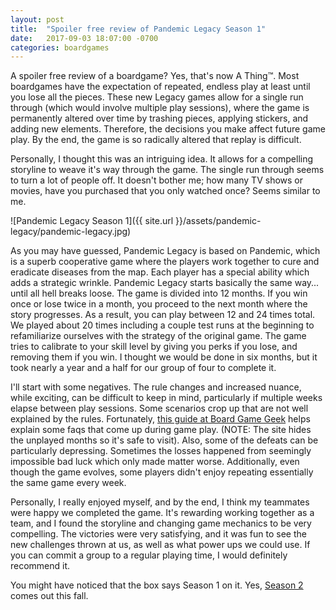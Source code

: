 ```yaml
---
layout: post
title:  "Spoiler free review of Pandemic Legacy Season 1"
date:   2017-09-03 18:07:00 -0700
categories: boardgames
---
```


A spoiler free review of a boardgame? Yes, that's now A Thing™. Most boardgames have the expectation of repeated, endless play at least until you lose all the pieces. These new Legacy games allow for a single run through (which would involve multiple play sessions), where the game is permanently altered over time by trashing pieces, applying stickers, and adding new elements. Therefore, the  decisions you make affect future game play. By the end, the game is so radically altered that replay is difficult. 

Personally, I thought this was an intriguing idea. It allows for a compelling storyline to weave it's way through the game. The single run through seems to turn a lot of people off. It doesn't bother me; how many TV shows or movies, have you purchased that you only watched once? Seems similar to me.

![Pandemic Legacy Season 1]({{ site.url }}/assets/pandemic-legacy/pandemic-legacy.jpg)

As you may have guessed, Pandemic Legacy is based on Pandemic, which is a superb cooperative game where the players work together to cure and eradicate diseases from the map. Each player has a special ability which adds a strategic wrinkle. Pandemic Legacy starts basically the same way... until all hell breaks loose. The game is divided into 12 months. If you win once or lose twice in a month, you proceed to the next month where the story progresses. As a result, you can play between 12 and 24 times total. We played about 20 times including a couple test runs at the beginning to refamiliarize ourselves with the strategy of the original game. The game tries to calibrate to your skill level by giving you perks if you lose, and removing them if you win. I thought we would be done in six months, but it took nearly a year and a half for our group of four to complete it.

I'll start with some negatives. The rule changes and increased nuance, while exciting, can be difficult to keep in mind, particularly if multiple weeks elapse between play sessions. Some scenarios crop up that are not well explained by the rules. Fortunately, [this guide at Board Game Geek](https://boardgamegeek.com/thread/1470601/compiled-faq-spoilers-hidden-each-month-hidden-sep) helps explain some faqs that come up during game play. (NOTE: The site hides the unplayed months so it's safe to visit). Also, some of the defeats can be particularly depressing. Sometimes the losses happened from seemingly impossible bad luck which only made matter worse. Additionally, even though the game evolves, some players didn't enjoy repeating essentially the same game every week.

Personally, I really enjoyed myself, and by the end, I think my teammates were happy we completed the game. It's rewarding working together as a team, and I found the storyline and changing game mechanics to be very compelling. The victories were very satisfying, and it was fun to see the new challenges thrown at us, as well as what power ups we could use. If you can commit a group to a regular playing time, I would definitely recommend it.

You might have noticed that the box says Season 1 on it. Yes, [Season 2](https://www.zmangames.com/en/news/2017/6/22/announcing-pandemic-legacy-season-2/) comes out this fall.